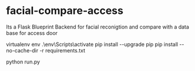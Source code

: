 # facial-compare-access
Its a Flask Blueprint Backend for facial reconigtion and compare with a data base for access door

virtualenv env
.\env\Scripts\activate
pip install --upgrade pip
pip install --no-cache-dir -r requirements.txt

python run.py